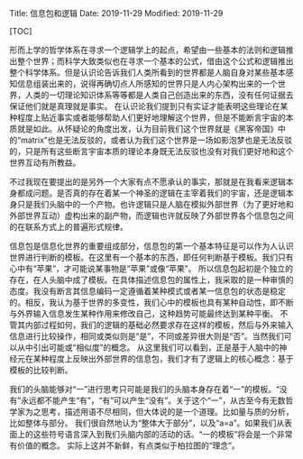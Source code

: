 Title: 信息包和逻辑
Date: 2019-11-29
Modified: 2019-11-29

[TOC]

形而上学的哲学体系在寻求一个逻辑学上的起点，希望由一些基本的法则和逻辑推出整个世界；而科学大致类似也在寻求一个基本的公式，借由这个公式和逻辑推出整个科学体系。但是认识论告诉我们人类所看到的世界都是人脑自身对某些基本感知信息组装出来的，说得再确切点人所感知的世界只是人内心架构出来的一个世界，人类的一切理论知识体系等等都是人类自己创造出来的东西，没有任何证据去保证他们就是真理就是事实。 在认识论我们提到只有实证才能表明这些理论在某种程度上贴近事实或者能够帮助人们更好地理解这个世界，但是不能断言宇宙的本质就是如此。从怀疑论的角度出发，认为目前我们这个世界就是《黑客帝国》中的“matrix”也是无法反驳的，或者认为我们这个世界是一场如影泡梦也是无法反驳的，只是所有这些断言宇宙本质的理论本身既无法反驳也没有对我们更好地和这个世界互动有所教益。

不过我现在要提出的是另外一个大家有点不愿承认的事实，那就是在我看来逻辑本身都成问题。是否真的存在着某一个神圣的逻辑在主宰着我们的宇宙，还是逻辑本身只是我们头脑中的一个产物。也许逻辑只是人脑在模拟外部世界（为了更好地和外部世界互动）虚构出来的副产物，而逻辑也许就反映了外部世界各个信息包之间的在联系方式上的普遍形式规律。

信息包是信息化世界的重要组成部分，信息包的第一个基本特征是可以作为人认识世界进行判断的模板。在这里有一个基本的东西，即任何判断基于模板。我们只有心中有“苹果”，才可能说某事物是“苹果”或像“苹果”。 所以信息包起初是个独立的存在，在人头脑中成了模板。在具体描述信息包的属性上，我采取的是一种审慎的态度。我没有断言其信息编码一定遵循着某种模式或者某一信息包的状态是稳定的。相反，我认为基于世界的多变性，我们心中的模板也具有某种自动性，即不断与外界输入信息发生某种作用来修改自己，这种趋势可能最终达到某种平衡。 不管其内部过程如何，我们的逻辑的基础必然要求存在这样的模板，然后与外来输入信息进行比较操作，相同或类似则是“是”，不同或差异很大则是“否”。当然我们可以从中引出可能或“相似度”的概念。 从这里我们可以看到，正是基于人脑中的神经元在某种程度上反映出外部世界的信息包，我们才有了逻辑上的核心概念：基于模板的比较判断。

我们的头脑能够对“一”进行思考只可能是我们的头脑本身存在着“一”的模板。“没有”永远都不能产生“有”，“有”可以产生“没有”。关于这个“一”，从古至今有无数哲学家为之思考，描述用语不尽相同，但大体说的是一个道理。比如量与质的分析，比如整体与部分。 我们很自然地认为“整体大于部分”，以及“a=a”。如果我们从表面上的这些符号语言深入到我们头脑内部的活动的话。“一的模板”将会是一个非常有价值的概念。 实际上这并不新鲜，有点类似于柏拉图的“理念”。
